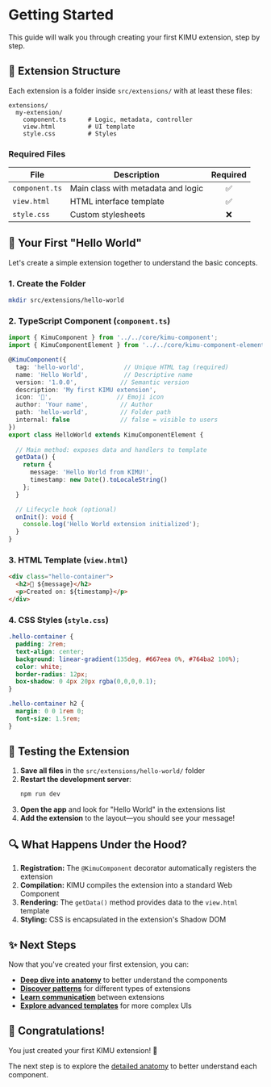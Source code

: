 # Getting Started

This guide will walk you through creating your first KIMU extension, step by step.

## 🧩 Extension Structure

Each extension is a folder inside `src/extensions/` with at least these files:

```
extensions/
  my-extension/
    component.ts      # Logic, metadata, controller
    view.html         # UI template
    style.css         # Styles
```

### Required Files

| File | Description | Required |
|------|-------------|:--------:|
| `component.ts` | Main class with metadata and logic | ✅ |
| `view.html` | HTML interface template | ✅ |
| `style.css` | Custom stylesheets | ❌ |

## 🚀 Your First "Hello World"

Let's create a simple extension together to understand the basic concepts.

### 1. Create the Folder

```bash
mkdir src/extensions/hello-world
```

### 2. TypeScript Component (`component.ts`)

```typescript
import { KimuComponent } from '../../core/kimu-component';
import { KimuComponentElement } from '../../core/kimu-component-element';

@KimuComponent({
  tag: 'hello-world',           // Unique HTML tag (required)
  name: 'Hello World',          // Descriptive name
  version: '1.0.0',            // Semantic version
  description: 'My first KIMU extension',
  icon: '👋',                  // Emoji icon
  author: 'Your name',         // Author
  path: 'hello-world',         // Folder path
  internal: false              // false = visible to users
})
export class HelloWorld extends KimuComponentElement {
  
  // Main method: exposes data and handlers to template
  getData() {
    return {
      message: 'Hello World from KIMU!',
      timestamp: new Date().toLocaleString()
    };
  }

  // Lifecycle hook (optional)
  onInit(): void {
    console.log('Hello World extension initialized');
  }
}
```

### 3. HTML Template (`view.html`)

```html
<div class="hello-container">
  <h2>🚀 ${message}</h2>
  <p>Created on: ${timestamp}</p>
</div>
```

### 4. CSS Styles (`style.css`)

```css
.hello-container {
  padding: 2rem;
  text-align: center;
  background: linear-gradient(135deg, #667eea 0%, #764ba2 100%);
  color: white;
  border-radius: 12px;
  box-shadow: 0 4px 20px rgba(0,0,0,0.1);
}

.hello-container h2 {
  margin: 0 0 1rem 0;
  font-size: 1.5rem;
}
```

## 🎯 Testing the Extension

1. **Save all files** in the `src/extensions/hello-world/` folder
2. **Restart the development server**:
   ```bash
   npm run dev
   ```
3. **Open the app** and look for "Hello World" in the extensions list
4. **Add the extension** to the layout—you should see your message!

## 🔍 What Happens Under the Hood?

1. **Registration:** The `@KimuComponent` decorator automatically registers the extension
2. **Compilation:** KIMU compiles the extension into a standard Web Component
3. **Rendering:** The `getData()` method provides data to the `view.html` template
4. **Styling:** CSS is encapsulated in the extension's Shadow DOM

## ✨ Next Steps

Now that you've created your first extension, you can:

- **[Deep dive into anatomy](./anatomy.md)** to better understand the components
- **[Discover patterns](./patterns.md)** for different types of extensions  
- **[Learn communication](./communication.md)** between extensions
- **[Explore advanced templates](./templates.md)** for more complex UIs

## 🎉 Congratulations!

You just created your first KIMU extension! 🚀

The next step is to explore the [detailed anatomy](./anatomy.md) to better understand each component.
